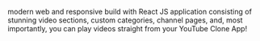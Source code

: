 modern web and responsive build with React JS application consisting of stunning video sections, custom categories, channel pages, and, most importantly, you can play videos straight from your YouTube Clone App!
